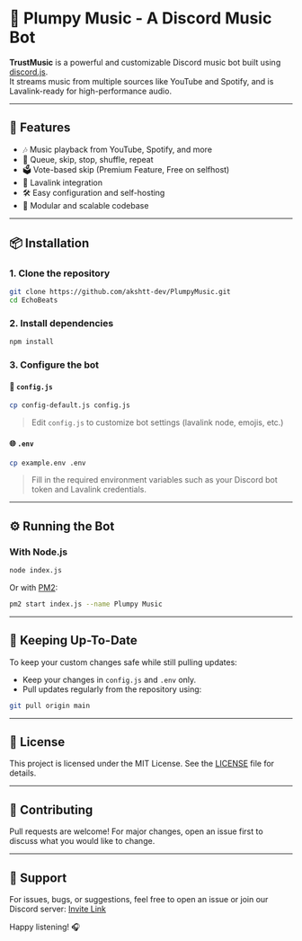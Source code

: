 # 🎵 Plumpy Music - A Discord Music Bot

**TrustMusic** is a powerful and customizable Discord music bot built using [discord.js](https://discord.js.org/).  
It streams music from multiple sources like YouTube and Spotify, and is Lavalink-ready for high-performance audio.

---

## 🚀 Features

- 🎶 Music playback from YouTube, Spotify, and more  
- 🔁 Queue, skip, stop, shuffle, repeat  
- 🗳️ Vote-based skip (Premium Feature, Free on selfhost)  
- 📶 Lavalink integration  
- 🛠️ Easy configuration and self-hosting  
- 🧩 Modular and scalable codebase

---

## 📦 Installation

### 1. Clone the repository

```bash
git clone https://github.com/akshtt-dev/PlumpyMusic.git
cd EchoBeats
```

### 2. Install dependencies

```bash
npm install
```

### 3. Configure the bot

#### 🔧 `config.js`

```bash
cp config-default.js config.js
```

> Edit `config.js` to customize bot settings (lavalink node, emojis, etc.)

#### 🌐 `.env`

```bash
cp example.env .env
```

> Fill in the required environment variables such as your Discord bot token and Lavalink credentials.

---

## ⚙️ Running the Bot

### With Node.js

```bash
node index.js
```

Or with [PM2](https://pm2.io/):

```bash
pm2 start index.js --name Plumpy Music
```

---

## 🔄 Keeping Up-To-Date

To keep your custom changes safe while still pulling updates:

- Keep your changes in `config.js` and `.env` only.
- Pull updates regularly from the repository using:

```bash
git pull origin main
```

---

## 📜 License

This project is licensed under the MIT License. See the [LICENSE](./LICENSE) file for details.

---

## 🤝 Contributing

Pull requests are welcome! For major changes, open an issue first to discuss what you would like to change.

---

## 📩 Support

For issues, bugs, or suggestions, feel free to open an issue or join our Discord server: [Invite Link](https://discord.gg/689PYf8C8B)

Happy listening! 🎧
